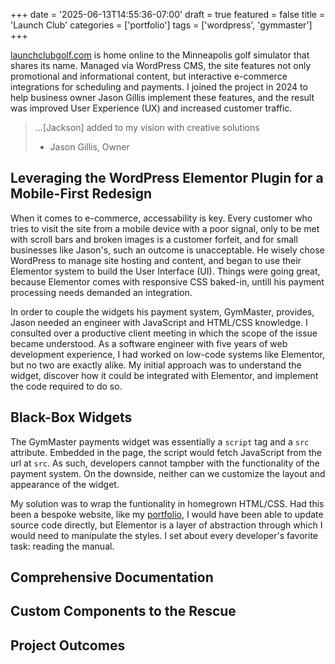 +++
date = '2025-06-13T14:55:36-07:00'
draft = true
featured = false
title = 'Launch Club'
categories = ['portfolio']
tags = ['wordpress', 'gymmaster']
+++

[launchclubgolf.com](https://launchclubgolf.com) is home online to the Minneapolis golf simulator that shares its name. Managed via WordPress CMS, the site features not only promotional and informational content, but interactive e-commerce integrations for scheduling and payments. I joined the project in 2024 to help business owner Jason Gillis implement these features, and the result was improved User Experience (UX) and increased customer traffic.

> ...[Jackson] added to my vision with creative solutions
>
> - Jason Gillis, Owner

<!-- ![Launch Club Cards](/content/portfolio/launch-club/launch-club-cards.png) -->

## Leveraging the WordPress Elementor Plugin for a Mobile-First Redesign

When it comes to e-commerce, accessability is key. Every customer who tries to visit the site from a mobile device with a poor signal, only to be met with scroll bars and broken images is a customer forfeit, and for small businesses like Jason's, such an outcome is unacceptable. He wisely chose WordPress to manage site hosting and content, and began to use their Elementor system to build the User Interface (UI). Things were going great, because Elementor comes with responsive CSS baked-in, untill his payment processing needs demanded an integration.

In order to couple the widgets his payment system, GymMaster, provides, Jason needed an engineer with JavaScript and HTML/CSS knowledge. I consulted over a productive client meeting in which the scope of the issue became understood. As a software engineer with five years of web development experience, I had worked on low-code systems like Elementor, but no two are exactly alike. My initial approach was to understand the widget, discover how it could be integrated with Elementor, and implement the code required to do so.

## Black-Box Widgets

The GymMaster payments widget was essentially a `script` tag and a `src` attribute. Embedded in the page, the script would fetch JavaScript from the url at `src`. As such, developers cannot tampber with the functionality of the payment system. On the downside, neither can we customize the layout and appearance of the widget.

My solution was to wrap the funtionality in homegrown HTML/CSS. Had this been a bespoke website, like my [portfolio](https://abstractionjackson.com/), I would have been able to update source code directly, but Elementor is a layer of abstraction through which I would need to manipulate the styles. I set about every developer's favorite task: reading the manual.

## Comprehensive Documentation

## Custom Components to the Rescue

## Project Outcomes
